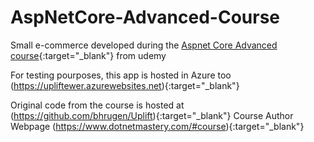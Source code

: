 # AspNetCore-Advanced-Course
Small e-commerce developed during the [Aspnet Core Advanced course](https://www.udemy.com/course/master-aspnet-core-3-advanced/){:target="_blank"} from udemy

For testing pourposes, this app is hosted in Azure too (https://upliftewer.azurewebsites.net){:target="_blank"}

Original code from the course is hosted at (https://github.com/bhrugen/Uplift){:target="_blank"}
Course Author Webpage (https://www.dotnetmastery.com/#course){:target="_blank"}
